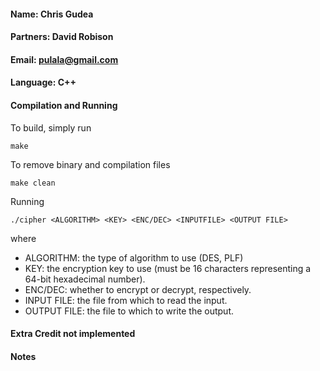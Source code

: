 #### Name: Chris Gudea
#### Partners: David Robison
#### Email: pulala@gmail.com
#### Language: C++

#### Compilation and Running
To build, simply run

    make

To remove binary and compilation files

    make clean

Running

	./cipher <ALGORITHM> <KEY> <ENC/DEC> <INPUTFILE> <OUTPUT FILE>

where

* ALGORITHM: the type of algorithm to use (DES, PLF)
* KEY: the encryption key to use (must be 16 characters representing a 64-bit hexadecimal number).
* ENC/DEC: whether to encrypt or decrypt, respectively.
* INPUT FILE: the file from which to read the input.
* OUTPUT FILE: the file to which to write the output.

#### Extra Credit not implemented

#### Notes
